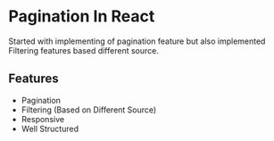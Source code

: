 # Pagination In React

Started with implementing of pagination feature but also implemented Filtering features based different source.

## Features 

- Pagination 
- Filtering (Based on Different Source)
- Responsive
- Well Structured